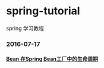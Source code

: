 # spring-tutorial
spring 学习教程

### 2016-07-17
#### [Bean 在Spring Bean工厂中的生命周期](http://www.evilcoder.cn/post/detail/100178)
